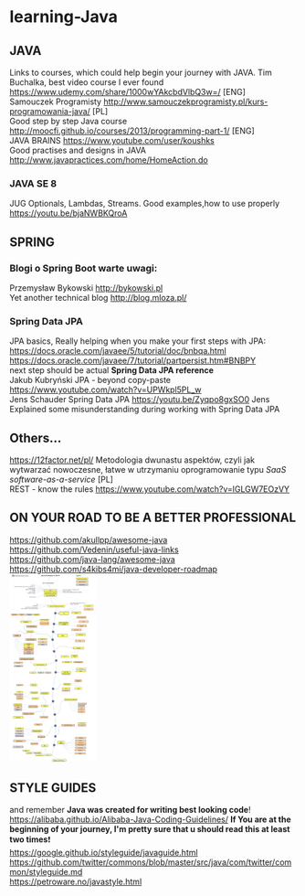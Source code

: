 # learning-Java
## JAVA
Links to courses, which could help begin your journey with JAVA. 
Tim Buchalka, best video course I ever found https://www.udemy.com/share/1000wYAkcbdVlbQ3w=/ [ENG] </br>
Samouczek Programisty http://www.samouczekprogramisty.pl/kurs-programowania-java/ [PL] </br>
Good step by step Java course  http://moocfi.github.io/courses/2013/programming-part-1/ [ENG]</br>
JAVA BRAINS https://www.youtube.com/user/koushks </br>
Good practises and designs in JAVA http://www.javapractices.com/home/HomeAction.do </br>
### JAVA SE 8 
JUG Optionals, Lambdas, Streams. Good examples,how to use properly https://youtu.be/bjaNWBKQroA </br>

## SPRING
### Blogi o Spring Boot warte uwagi:
Przemysław Bykowski http://bykowski.pl </br>
Yet another technical blog http://blog.mloza.pl/
### Spring Data JPA
JPA basics, Really helping when you make your first steps with JPA:</br>
https://docs.oracle.com/javaee/5/tutorial/doc/bnbqa.html</br>
https://docs.oracle.com/javaee/7/tutorial/partpersist.htm#BNBPY</br>
next step should be actual <b>Spring Data JPA reference</b></br>
Jakub Kubryński JPA - beyond copy-paste https://www.youtube.com/watch?v=UPWkpl5PL_w</br> 
Jens Schauder Spring Data JPA https://youtu.be/Zyqpo8gxSO0 Jens Explained some misunderstanding during working with Spring Data JPA </br>
## Others...
https://12factor.net/pl/ Metodologia dwunastu aspektów, czyli jak wytwarzać nowoczesne, łatwe w utrzymaniu oprogramowanie typu <i>SaaS software-as-a-service</i> [PL] </br>
REST - know the rules https://www.youtube.com/watch?v=lGLGW7EOzVY </br>

## ON YOUR ROAD TO BE A BETTER PROFESSIONAL
https://github.com/akullpp/awesome-java </br>
https://github.com/Vedenin/useful-java-links </br>
https://github.com/java-lang/awesome-java </br>
https://github.com/s4kibs4mi/java-developer-roadmap </br>
<img src="java-developer-roadmap.png" alt="roadmap" style="width:30%;height:30%;">

## STYLE GUIDES
and remember <b>Java was created for writing best looking code</b>! </br>
https://alibaba.github.io/Alibaba-Java-Coding-Guidelines/ <b>If You are at the beginning of your journey, I'm pretty sure that u should read this at least two times</b>:exclamation:<br>
https://google.github.io/styleguide/javaguide.html </br>
https://github.com/twitter/commons/blob/master/src/java/com/twitter/common/styleguide.md </br>
https://petroware.no/javastyle.html </br>

